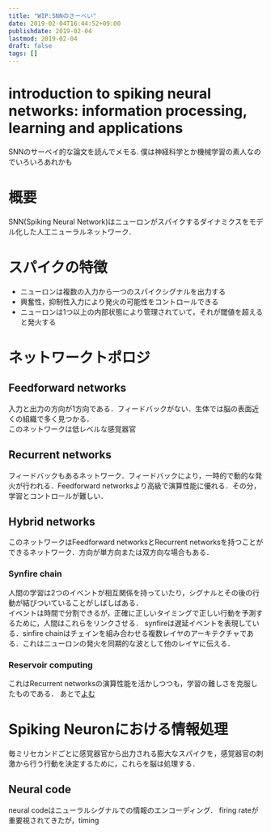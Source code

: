 ```yaml
---
title: "WIP:SNNのさーべい"
date: 2019-02-04T16:44:52+09:00
publishdate: 2019-02-04
lastmod: 2019-02-04
draft: false
tags: []
---
```


# introduction to spiking neural networks: information processing, learning and applications
SNNのサーベイ的な論文を読んでメモる.
僕は神経科学とか機械学習の素人なのでいろいろあれかも

# 概要
SNN(Spiking Neural Network)はニューロンがスパイクするダイナミクスをモデル化した人工ニューラルネットワーク．

# スパイクの特徴
* ニューロンは複数の入力から一つのスパイクシグナルを出力する
* 興奮性，抑制性入力により発火の可能性をコントロールできる
* ニューロンは1つ以上の内部状態により管理されていて，それが閾値を超えると発火する

# ネットワークトポロジ
## Feedforward networks
入力と出力の方向が1方向である．フィードバックがない．生体では脳の表面近くの組織で多く見つかる．  
このネットワークは低レベルな感覚器官
## Recurrent networks
フィードバックもあるネットワーク．フィードバックにより，一時的で動的な発火が行われる．Feedforward networksより高級で演算性能に優れる．その分，学習とコントロールが難しい．
## Hybrid networks
このネットワークはFeedforward networksとRecurrent networksを持つことができるネットワーク．方向が単方向または双方向な場合もある．
### Synfire chain
人間の学習は2つのイベントが相互関係を持っていたり，シグナルとその後の行動が結びついていることがしばしばある．  
イベントは時間で分割できるが，正確に正しいタイミングで正しい行動を予測するために，人間はこれらをリンクさせる．
synfireは遅延イベントを表現している．sinfire chainはチェインを組み合わせる複数レイヤのアーキテクチャである．これはニューロンの発火を同期的な波として他のレイヤに伝える．
### Reservoir computing
これはRecurrent networksの演算性能を活かしつつも，学習の難しさを克服したものである．
あとで[よむ](https://qiita.com/kazoo04/items/71b659ced9dc0342a2b0)

# Spiking Neuronにおける情報処理
毎ミリセカンドごとに感覚器官から出力される膨大なスパイクを，感覚器官の刺激から行う行動を決定するために，これらを脳は処理する．
## Neural code
neural codeはニューラルシグナルでの情報のエンコーディング．
firing rateが重要視されてきたが，timing 
